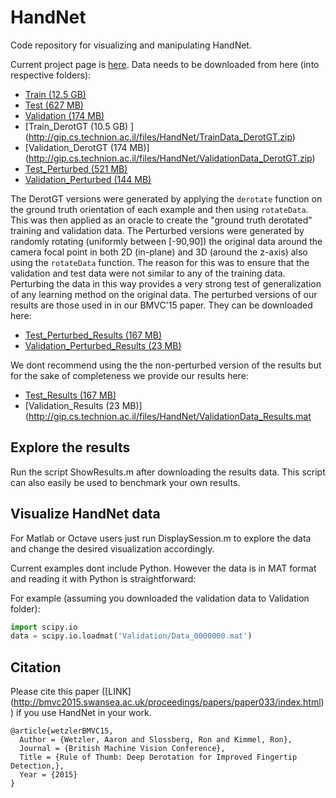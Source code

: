 # HandNet
Code repository for visualizing and manipulating HandNet.

Current project page is [here](http://www.cs.technion.ac.il/~twerd/HandNet/). 
Data needs to be downloaded from here (into respective folders):
* [Train (12.5 GB) ](http://gip.cs.technion.ac.il/files/HandNet/TrainData.rar)
* [Test (627 MB) ](http://gip.cs.technion.ac.il/files/HandNet/TestData.zip)
* [Validation (174 MB)](http://gip.cs.technion.ac.il/files/HandNet/ValidationData.zip)
* [Train_DerotGT (10.5 GB) ] (http://gip.cs.technion.ac.il/files/HandNet/TrainData_DerotGT.zip)
* [Validation_DerotGT (174 MB)] (http://gip.cs.technion.ac.il/files/HandNet/ValidationData_DerotGT.zip)
* [Test_Perturbed (521 MB) ](http://gip.cs.technion.ac.il/files/HandNet/TestData_Perturbed.zip)
* [Validation_Perturbed (144 MB)](http://gip.cs.technion.ac.il/files/HandNet/ValidationData_Perturbed.zip)

The DerotGT versions were generated by applying the ```derotate``` function on the ground truth
orientation of each example and then using ```rotateData```. This was then applied as an oracle to create the "ground truth
derotated" training and validation data. 
The Perturbed versions were generated by randomly rotating (uniformly between [-90,90]) the 
original data around the camera focal point in both 2D (in-plane) and 3D (around the z-axis)
also using the ```rotateData``` function. 
The reason for this was to ensure that the validation and test data were not similar to any of the 
training data. Perturbing the data in this way provides a very strong test of generalization
of any learning method on the original data. The perturbed versions of our results are those used in
in our BMVC'15 paper. They can be downloaded here:
* [Test_Perturbed_Results (167 MB)](http://gip.cs.technion.ac.il/files/HandNet/TestData_Perturbed_Results.mat)
* [Validation_Perturbed_Results (23 MB)](http://gip.cs.technion.ac.il/files/HandNet/ValidationData_Perturbed_Results.mat)

We dont recommend using the the non-perturbed version of the results but for the sake of completeness
we provide our results here:
* [Test_Results (167 MB)](http://gip.cs.technion.ac.il/files/HandNet/TestData_Results.mat)
* [Validation_Results (23 MB)](http://gip.cs.technion.ac.il/files/HandNet/ValidationData_Results.mat

## Explore the results
Run the script ShowResults.m after downloading the results data. This script can also easily be used to benchmark your own
results.

## Visualize HandNet data
For Matlab or Octave users just run DisplaySession.m to explore the data and change
the desired visualization accordingly. 

Current examples dont include Python. However the data is in MAT format
and reading it with Python is straightforward:

For example (assuming you downloaded the validation data to Validation folder):
```python
import scipy.io
data = scipy.io.loadmat('Validation/Data_0000000.mat')
```

## Citation
Please cite this paper ([LINK] (http://bmvc2015.swansea.ac.uk/proceedings/papers/paper033/index.html)) if you use HandNet in your work.

    @article{wetzlerBMVC15,
      Author = {Wetzler, Aaron and Slossberg, Ron and Kimmel, Ron},
      Journal = {British Machine Vision Conference},
      Title = {Rule of Thumb: Deep Derotation for Improved Fingertip Detection,},
      Year = {2015}
    }

	